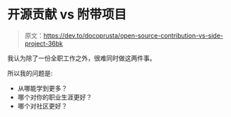 # 开源贡献 vs 附带项目

> 原文：<https://dev.to/docoprusta/open-source-contribution-vs-side-project-36bk>

我认为除了一份全职工作之外，很难同时做这两件事。

所以我的问题是:

*   从哪能学到更多？
*   哪个对你的职业生涯更好？
*   哪个对社区更好？